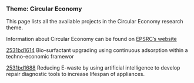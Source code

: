 ### Theme: Circular Economy

This page lists all the available projects in the Circular Economy research theme.

Information about Circular Economy can be found on [EPSRC’s website](https://www.ukri.org/what-we-offer/browse-our-areas-of-investment-and-support/circular-economy-theme/)

[2531bd1614](../projects/2531bd1614.md) Bio-surfactant upgrading using continuous adsorption within a techno-economic framewor

[2531bd1688](../projects/2531bd1688.md) Reducing E-waste by using artificial intelligence to develop repair diagnostic tools to increase lifespan of appliances.


